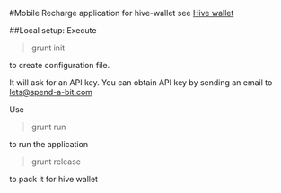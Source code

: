 #Mobile Recharge application for hive-wallet
see [Hive wallet](https://github.com/hivewallet/)

##Local setup:
Execute
> grunt init

to create configuration file. 

It will ask for an API key. You can obtain API key by sending an email to lets@spend-a-bit.com

Use
> grunt run

to run the application

> grunt release

to pack it for hive wallet